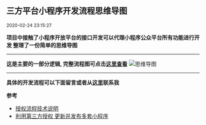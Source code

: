 <h2 class="content-title">三方平台小程序开发流程思维导图</h2>
<small class="content-date">2020-02-24 23:15:27</small>


**项目中接触了小程序开放平台的接口开发可以代理小程序公众平台所有功能进行开发
整理了一份简单的思维导图**
<!--more-->

---
**这是主要的一部分逻辑, 完整流程图可点击[这里查看](https://github.com/imaxing/weixin-open-api-dev)**
![思维导图](https://tva1.sinaimg.cn/large/0082zybpgy1gc7wcpfgbnj31ad0u0au5.jpg)

---

**具体的开发流程可以下面留言或者从[这里](https://imaxing.github.io/blog/about/)联系我**

**参考**
 - [授权流程技术说明](https://developers.weixin.qq.com/doc/oplatform/Third-party_Platforms/Authorization_Process_Technical_Description.html)
 - [利用第三方授权 更新并发布多套小程序](https://developers.weixin.qq.com/community/develop/article/doc/0004ca6ed5450898e5c87951158413?highline=%E5%8F%91%E5%B8%83%E7%AE%A1)